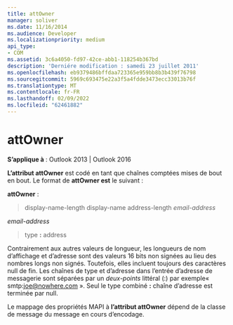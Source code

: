 ```yaml
---
title: attOwner
manager: soliver
ms.date: 11/16/2014
ms.audience: Developer
ms.localizationpriority: medium
api_type:
- COM
ms.assetid: 3c6a4050-fd97-42ce-abb1-118254b367bd
description: 'Derniére modification : samedi 23 juillet 2011'
ms.openlocfilehash: eb9379486bffdaa723365e959bb8b3b439f76798
ms.sourcegitcommit: 5969c693475e22a3f5a4fdde3473ecc33013b76f
ms.translationtype: MT
ms.contentlocale: fr-FR
ms.lasthandoff: 02/09/2022
ms.locfileid: "62461882"
---
```

# <a name="attowner"></a>attOwner

  
  
**S’applique à** : Outlook 2013 | Outlook 2016 
  
**L’attribut attOwner** est codé en tant que chaînes comptées mises de bout en bout. Le format de **attOwner est** le suivant : 
  
 **attOwner** : 
  
> display-name-length display-name address-length  _email-address_
    
 _email-address_
  
> type **:** address 
    
Contrairement aux autres valeurs de longueur, les longueurs de nom d’affichage et d’adresse sont des valeurs 16 bits non signées au lieu des nombres longs non signés. Toutefois, elles incluent toujours des caractères null de fin. Les chaînes de type et d’adresse dans l’entrée d’adresse de messagerie sont séparées par un _deux-points_ littéral (:) par exemple« smtp:joe@nowhere.com ». Seul le type combiné **:** chaîne d’adresse est terminée par null.
  
Le mappage des propriétés MAPI à **l’attribut attOwner** dépend de la classe de message du message en cours d’encodage. 
  


